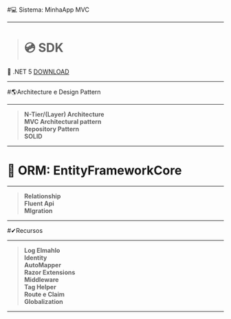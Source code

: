 #💻 Sistema: MinhaApp MVC
***

> # 💿 SDK
💽 .NET 5 [DOWNLOAD]( https://dotnet.microsoft.com/download/dotnet/5.0)


***

#🌎Architecture e Design Pattern<br>

***
> **N-Tier/(Layer) Architecture<br>**
> **MVC Architectural pattern<br>**
> **Repository Pattern<br>**
> **SOLID<br>**
***

# 📅 ORM: EntityFrameworkCore<br>

***
> **Relationship<br>**
> **Fluent Api<br>**
> **MIgration<br>**
***

#✔Recursos<br>

***
> **Log ElmahIo<br>**
> **Identity<br>**
> **AutoMapper<br>**
> **Razor Extensions<br>**
> **Middleware<br>**
> **Tag Helper<br>**
> **Route e Claim<br>**
> **Globalization<br>**
***